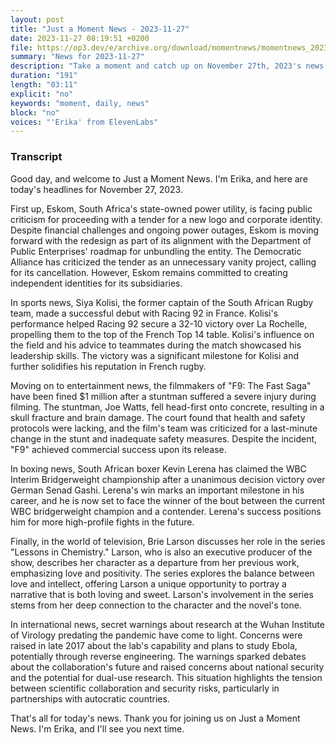 ```yaml
---
layout: post
title: "Just a Moment News - 2023-11-27"
date: 2023-11-27 08:19:51 +0200
file: https://op3.dev/e/archive.org/download/momentnews/momentnews_2023-11-27.mp3
summary: "News for 2023-11-27"
description: "Take a moment and catch up on November 27th, 2023's news."
duration: "191"
length: "03:11"
explicit: "no"
keywords: "moment, daily, news"
block: "no"
voices: "'Erika' from ElevenLabs"
---
```


### Transcript

Good day, and welcome to Just a Moment News. I'm Erika, and here are today's headlines for November 27, 2023.

First up, Eskom, South Africa's state-owned power utility, is facing public criticism for proceeding with a tender for a new logo and corporate identity. Despite financial challenges and ongoing power outages, Eskom is moving forward with the redesign as part of its alignment with the Department of Public Enterprises' roadmap for unbundling the entity. The Democratic Alliance has criticized the tender as an unnecessary vanity project, calling for its cancellation. However, Eskom remains committed to creating independent identities for its subsidiaries.

In sports news, Siya Kolisi, the former captain of the South African Rugby team, made a successful debut with Racing 92 in France. Kolisi's performance helped Racing 92 secure a 32-10 victory over La Rochelle, propelling them to the top of the French Top 14 table. Kolisi's influence on the field and his advice to teammates during the match showcased his leadership skills. The victory was a significant milestone for Kolisi and further solidifies his reputation in French rugby.

Moving on to entertainment news, the filmmakers of "F9: The Fast Saga" have been fined $1 million after a stuntman suffered a severe injury during filming. The stuntman, Joe Watts, fell head-first onto concrete, resulting in a skull fracture and brain damage. The court found that health and safety protocols were lacking, and the film's team was criticized for a last-minute change in the stunt and inadequate safety measures. Despite the incident, "F9" achieved commercial success upon its release.

In boxing news, South African boxer Kevin Lerena has claimed the WBC Interim Bridgerweight championship after a unanimous decision victory over German Senad Gashi. Lerena's win marks an important milestone in his career, and he is now set to face the winner of the bout between the current WBC bridgerweight champion and a contender. Lerena's success positions him for more high-profile fights in the future.

Finally, in the world of television, Brie Larson discusses her role in the series "Lessons in Chemistry." Larson, who is also an executive producer of the show, describes her character as a departure from her previous work, emphasizing love and positivity. The series explores the balance between love and intellect, offering Larson a unique opportunity to portray a narrative that is both loving and sweet. Larson's involvement in the series stems from her deep connection to the character and the novel's tone.

In international news, secret warnings about research at the Wuhan Institute of Virology predating the pandemic have come to light. Concerns were raised in late 2017 about the lab's capability and plans to study Ebola, potentially through reverse engineering. The warnings sparked debates about the collaboration's future and raised concerns about national security and the potential for dual-use research. This situation highlights the tension between scientific collaboration and security risks, particularly in partnerships with autocratic countries.

That's all for today's news. Thank you for joining us on Just a Moment News. I'm Erika, and I'll see you next time.
